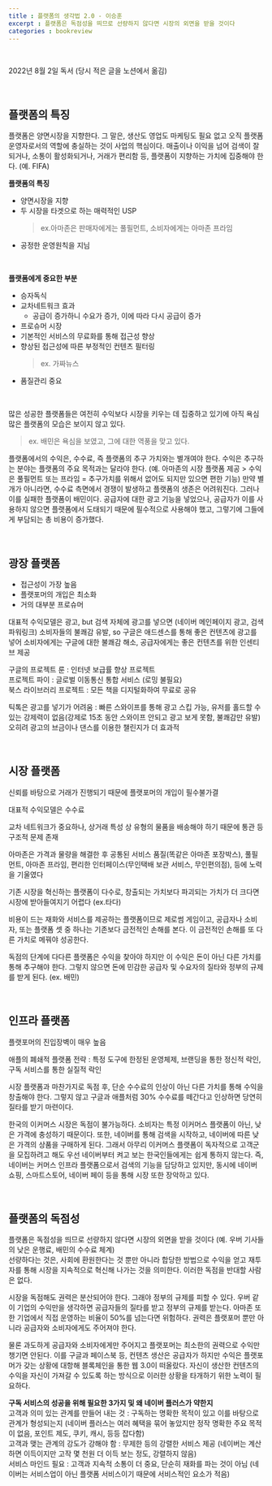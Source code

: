 ```yaml
---
title : 플랫폼의 생각법 2.0 - 이승훈
excerpt : 플랫폼은 독점성을 띄므로 선량하지 않다면 시장의 외면을 받을 것이다 
categories : bookreview
---
```


<br>

2022년 8월 2일 독서 (당시 적은 글을 노션에서 옮김)

<br>

## 플랫폼의 특징
플랫폼은 양면시장을 지향한다. 그 말은, 생산도 영업도 마케팅도 필요 없고 오직 플랫폼 운영자로서의 역할에 충실하는 것이 사업의 핵심이다. 매출이나 이익을 넘어 검색이 잘되거나, 소통이 활성화되거나, 거래가 편리함 등, 플랫폼이 지향하는 가치에 집중해야 한다. (예. FIFA)

**플랫폼의 특징**  
- 양면시장을 지향
- 두 시장을 타겟으로 하는 매력적인 USP
  > ex.아마존은 판매자에게는 풀필먼트, 소비자에게는 아마존 프라임
- 공정한 운영원칙을 지님

<br>

**플랫폼에게 중요한 부분**  
- 승자독식
- 교차네트워크 효과
  - 공급이 증가하니 수요가 증가, 이에 따라 다시 공급이 증가
- 프로슈머 시장
- 기본적인 서비스의 무료화를 통해 접근성 향상
- 향상된 접근성에 따른 부정적인 컨텐츠 필터링 
  > ex. 가짜뉴스
- 품질관리 중요

<br>

많은 성공한 플랫폼들은 여전히 수익보다 시장을 키우는 데 집중하고 있기에 아직 욕심 많은 플랫폼의 모습은 보이지 않고 있다. 
> ex. 배민은 욕심을 보였고, 그에 대한 역풍을 맞고 있다.

플랫폼에서의 수익은, 수수료, 즉 플랫폼의 추구 가치와는 별개여야 한다. 수익은 추구하는 분야는 플랫폼의 주요 목적과는 달라야 한다. (예. 아마존의 시장 플랫폼 제공 > 수익은 풀필먼트 또는 프라임 = 추구가치를 위해서 없어도 되지만 있으면 편한 기능) 만약 별개가 아니라면, 수수료 측면에서 경쟁이 발생하고 플랫폼의 생존은 어려워진다. 그러나 이를 실패한 플랫폼이 배민이다. 공급자에 대한 광고 기능을 넣었으나, 공급자가 이를 사용하지 않으면 플랫폼에서 도태되기 때문에 필수적으로 사용해야 했고, 그렇기에 그들에게 부담되는 총 비용이 증가했다.

<br>

## 광장 플랫폼
- 접근성이 가장 높음
- 플랫포머의 개입은 최소화
- 거의 대부분 프로슈머

대표적 수익모델은 광고, but 검색 자체에 광고를 넣으면 (네이버 메인페이지 광고, 검색 파워링크) 소비자들의 불쾌감 유발, so 구글은 애드센스를 통해 좋은 컨텐츠에 광고를 넣어 소비자에게는 구글에 대한 불쾌감 해소, 공급자에게는 좋은 컨텐츠를 위한 인센티브 제공

구글의 프로젝트 룬 : 인터넷 보급률 향상 프로젝트  
프로젝트 파이 : 글로벌 이동통신 통합 서비스 (로밍 불필요)  
북스 라이브러리 프로젝트 : 모든 책을 디지털화하여 무료로 공유

틱톡은 광고를 넣기가 어려움 : 빠른 스와이프를 통해 광고 스킵 가능, 유저를 홀드할 수 있는 강제력이 없음(강제로 15초 동안 스와이프 안되고 광고 보게 못함, 불쾌감만 유발) 오히려 광고의 브금이나 댄스를 이용한 챌린지가 더 효과적

<br>

## 시장 플랫폼
신뢰를 바탕으로 거래가 진행되기 때문에 플랫포머의 개입이 필수불가결

대표적 수익모델은 수수료

교차 네트워크가 중요하나, 상거래 특성 상 유형의 물품을 배송해야 하기 때문에 통관 등 구조적 문제 존재

아마존은 가격과 물량을 해결한 후 공통된 서비스 품질(똑같은 아마존 포장박스), 풀필먼트, 아마존 프라임, 편리한 인터페이스(무인택배 보관 서비스, 무인편의점), 등에 노력을 기울였다

기존 시장을 혁신하는 플랫폼이 다수로, 창출되는 가치보다 파괴되는 가치가 더 크다면 시장에 받아들여지기 어렵다 (ex.타다)

비용이 드는 재화와 서비스를 제공하는 플랫폼이므로 제로썸 게임이고, 공급자나 소비자, 또는 플랫폼 셋 중 하나는 기존보다 금전적인 손해를 본다. 이 금전적인 손해를 또 다른 가치로 메꿔야 성공한다.

독점의 단계에 다다른 플랫폼은 수익을 찾아야 하지만 이 수익은 돈이 아닌 다른 가치를 통해 추구해야 한다. 그렇지 않으면 돈에 민감한 공급자 및 수요자의 질타와 정부의 규제를 받게 된다. (ex. 배민)

<br>

## 인프라 플랫폼
플랫포머의 진입장벽이 매우 높음

애플의 폐쇄적 플랫폼 전략 : 특정 도구에 한정된 운영체제, 브랜딩을 통한 정신적 락인, 구독 서비스를 통한 실질적 락인

시장 플랫폼과 마찬가지로 독점 후, 단순 수수료의 인상이 아닌 다른 가치를 통해 수익을 창출해야 한다. 그렇지 않고 구글과 애플처럼 30% 수수료를 떼간다고 인상하면 당연히 질타를 받기 마련이다.

한국의 이커머스 시장은 독점이 불가능하다. 소비자는 특정 이커머스 플랫폼이 아닌, 낮은 가격에 충성하기 때문이다. 또한, 네이버를 통해 검색을 시작하고, 네이버에 따른 낮은 가격의 상품을 구매하게 된다. 그래서 아무리 이커머스 플랫폼이 독자적으로 고객군을 모집하려고 해도 우선 네이버부터 켜고 보는 한국인들에게는 쉽게 통하지 않는다. 즉, 네이버는 커머스 인프라 플랫폼으로서 검색의 기능을 담당하고 있지만, 동시에 네이버 쇼핑, 스마트스토어, 네이버 페이 등을 통해 시장 또한 장악하고 있다.

<br>

## 플랫폼의 독점성
플랫폼은 독점성을 띄므로 선량하지 않다면 시장의 외면을 받을 것이다 (예. 우버 기사들의 낮은 운행료, 배민의 수수료 체계)  
선량하다는 것은, 사회에 환원한다는 것 뿐만 아니라 합당한 방법으로 수익을 얻고 재투자를 통해 시장을 지속적으로 혁신해 나가는 것을 의미한다. 이러한 독점을 반대할 사람은 없다.

시장을 독점해도 권력은 분산되어야 한다. 그래야 정부의 규제를 피할 수 있다. 우버 같이 기업의 수익만을 생각하면 공급자들의 질타를 받고 정부의 규제를 받는다. 아마존 또한 기업에서 직접 운영하는 비율이 50%를 넘는다면 위험하다. 권력은 플랫포머 뿐만 아니라 공급자와 소비자에게도 주어져야 한다.

물론 과도하게 공급자와 소비자에게만 주어지고 플랫포머는 최소한의 권력으로 수익만 챙기면 안된다. 이를 구글과 페이스북 등, 컨텐츠 생산은 공급자가 하지만 수익은 플랫포머가 갖는 상황에 대항해 블록체인을 통한 웹 3.0이 떠올랐다. 자신이 생산한 컨텐츠의 수익을 자신이 가져갈 수 있도록 하는 방식으로 이러한 상황을 타개하기 위한 노력이 필요하다. 

**구독 서비스의 성공을 위해 필요한 3가지 및 왜 네이버 플러스가 약한지**  
고객과 의미 있는 관계를 만들어 내는 것 : 구독하는 명확한 목적이 있고 이를 바탕으로 관계가 형성되는지 (네이버 플러스는 여러 혜택을 묶어 놓았지만 정작 명확한 주요 목적이 없음, 포인트 제도, 쿠키, 캐시, 등등 잡다함)  
고객과 맺는 관계의 강도가 강해야 함 : 무제한 등의 강렬한 서비스 제공 (네이버는 계산하면 이득이지만 고작 몇 천원 더 이득 보는 정도, 강렬하지 않음)  
서비스 마인드 필요 : 고객과 지속적 소통이 더 중요, 단순히 재화를 파는 것이 아님 (네이버는 서비스업이 아닌 플랫폼 서비스이기 때문에 서비스적인 요소가 적음)